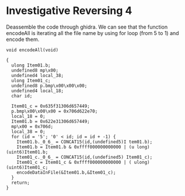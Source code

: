 # Investigative Reversing 4

Deassemble the code through ghidra.
We can see that the function encodeAll is iterating all the file name by using for loop (from 5 to 1) and encode them.

```cpp=
void encodeAll(void)

{
  ulong Item01.b;
  undefined8 mp\x00;
  undefined4 local_38;
  ulong Item01_c;
  undefined8 p.bmp\x00\x00\x00;
  undefined4 local_18;
  char id;
  
  Item01_c = 0x635f31306d657449;
  p.bmp\x00\x00\x00 = 0x706d622e70;
  local_18 = 0;
  Item01.b = 0x622e31306d657449;
  mp\x00 = 0x706d;
  local_38 = 0;
  for (id = '5'; '0' < id; id = id + -1) {
    Item01.b._0_6_ = CONCAT15(id,(undefined5)I tem01.b);
    Item01.b = Item01.b & 0xffff000000000000 | (u long)(uint6)Item01.b;
    Item01_c._0_6_ = CONCAT15(id,(undefined5) Item01_c);
    Item01_c = Item01_c & 0xffff000000000000 | ( ulong)(uint6)Item01_c;
    encodeDataInFile(&Item01.b,&Item01_c);
  }
  return;
}
```
